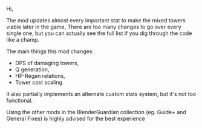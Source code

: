 Hi,

The mod updates almost every important stat to make the mixed towers viable later in the game,
There are too many changes to go over every single one, but you can actually see the full list
if you dig through the code like a champ.

The main things this mod changes:
- DPS of damaging towers,
- Q generation,
- HP-Regen relations,
- Tower cost scaling

It also partially implements an alternate custom stats system, but it's not too functional.

Using the other mods in the BlenderGuardian collection (eg. Guide+ and General Fixes) is highly advised for the best experience
